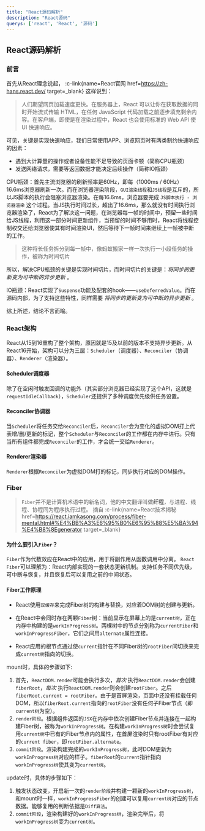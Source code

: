 ```yaml
---
title: "React源码解析"
description: "React源码"
querys: ['react', 'React', '源码']
---
```


## React源码解析

### 前言

首先从React理念说起， :c-link{name=React官网 href=https://zh-hans.react.dev/ target=_blank} 这样说到：

> 人们期望网页加载速度更快。在服务器上，React 可以让你在获取数据的同时开始流式传输 HTML，在任何 JavaScript 代码加载之前逐步填充剩余内容。在客户端，即使是在渲染过程中，React 也会使用标准的 Web API 使 UI 快速响应。

可见，关键是实现快速响应，我们日常使用APP、浏览网页时有两类制约快速响应的因素：

- 遇到大计算量的操作或者设备性能不足导致的页面卡顿（简称CPU瓶颈）
- 发送网络请求，需要等返回数据才能决定后续操作（简称IO瓶颈）

CPU瓶颈：首先主流浏览器的刷新频率是60Hz，即每（1000ms / 60Hz）16.6ms浏览器刷新一次。而在浏览器渲染阶段，`GUI渲染线程`和`JS线程`是互斥的，所以JS脚本的执行会阻塞浏览器渲染。在每16.6ms，浏览器要完成 `JS脚本执行 - 浏览器渲染` 这个过程。当JS执行时间过长，超出了16.6ms，那么就没有时间执行浏览器渲染了，React为了解决这一问题，在浏览器每一帧的时间中，预留一些时间给JS线程，利用这一部分时间更新组件，当预留的时间不够用时，React将线程控制权交还给浏览器使其有时间渲染UI，然后等待下一帧时间来继续上一帧被中断的工作。

> 这种将长任务拆分到每一帧中，像蚂蚁搬家一样一次执行一小段任务的操作，被称为时间切片

所以，解决CPU瓶颈的关键是实现时间切片，而时间切片的关键是：_将同步的更新变为可中断的异步更新_ 。

IO瓶颈：React实现了`Suspense`功能及配套的hook——`useDeferredValue`。而在源码内部，为了支持这些特性，同样需要 _将同步的更新变为可中断的异步更新_ 。

综上所述，结论不言而喻。

### React架构

React从15到16重构了整个架构，原因就是15及以前的版本不支持异步更新。从React16开始，架构可以分为三层：`Scheduler`（调度器）、`Reconciler`（协调器）、`Renderer`（渲染器）。

#### Scheduler调度器

除了在空闲时触发回调的功能外（其实部分浏览器已经实现了这个API，这就是`requestIdleCallback`），`Scheduler`还提供了多种调度优先级供任务设置。

#### Reconciler协调器

当`Scheduler`将任务交给`Reconciler`后，`Reconciler`会为变化的虚拟DOM打上代表增/删/更新的标记，整个`Scheduler`与`Reconcile`r的工作都在内存中进行。只有当所有组件都完成`Reconciler`的工作，才会统一交给`Renderer`。

#### Renderer渲染器

`Renderer`根据`Reconciler`为虚拟DOM打的标记，同步执行对应的DOM操作。

### Fiber

> `Fiber`并不是计算机术语中的新名词，他的中文翻译叫做**纤程**，与进程、线程、协程同为程序执行过程。
> 摘自 :c-link{name=React技术揭秘 href=https://react.iamkasong.com/process/fiber-mental.html#%E4%BB%A3%E6%95%B0%E6%95%88%E5%BA%94%E4%B8%8Egenerator target=_blank}

#### 为什么要引入`Fiber`？

`Fiber`作为代数效应在React中的应用，用于将副作用从函数调用中分离。
`React Fiber`可以理解为：React内部实现的一套状态更新机制。支持任务不同优先级，可中断与恢复，并且恢复后可以复用之前的中间状态。

#### Fiber工作原理

- React使用`双缓存`来完成Fiber树的构建与替换，对应着DOM树的创建与更新。

- 在React中会同时存在两颗`Fiber`树：当前显示在屏幕上的是`current树`，正在内存中构建的是`workInProgress树`。两棵树中的节点分别称为`currentFiber`和`workInProgressFiber`，它们之间用`alternate`属性连接。

- React应用的根节点通过使`current`指针在不同Fiber树的`rootFiber`间切换来完成`current树`指向的切换。

mount时，具体的步骤如下:

1. 首先，`ReactDOM.render`可能会执行多次，_首次_ 执行`ReactDOM.render`会创建`fiberRoot`，_每次_ 执行`ReactDOM.render`则会创建`rootFiber`。之后`fiberRoot.current = rootFiber`。由于是首屏渲染，页面中还没有挂载任何DOM，所以`fiberRoot.current`指向的`rootFiber`没有任何子Fiber节点（即`current树`为空）。
2. `render阶段`。根据组件返回的`JSX`在内存中依次创建Fiber节点并连接在一起构建Fiber树，被称为`workInProgress树`。在构建`workInProgress树`时会尝试复用`current树`中已有的Fiber节点内的属性，在首屏渲染时只有rootFiber有对应的`current fiber`，即`rootFiber.alternate`。
3. `commit阶段`。渲染构建完成的`workInProgress树`，此时DOM更新为`workInProgress树`对应的样子。`fiberRoot`的`current`指针指向`workInProgress树`使其变为`current树`。

update时，具体的步骤如下：

1. 触发状态改变，开启新一次的`render阶段`并构建一颗新的`workInProgress树`，和mount时一样，`workInProgressFiber`的创建可以复用`current树`对应的节点数据。能够复用的判断依据是`Diff算法`。
2. `commit阶段`，渲染构建好的`workInProgress树`，渲染完毕后，将`workInProgress树`变为`current树`。
